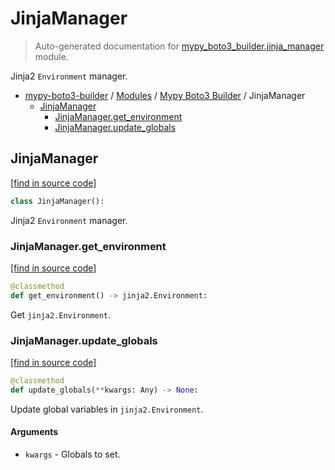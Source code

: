 # JinjaManager

> Auto-generated documentation for [mypy_boto3_builder.jinja_manager](https://github.com/vemel/mypy_boto3_builder/blob/master/mypy_boto3_builder/jinja_manager.py) module.

Jinja2 `Environment` manager.

- [mypy-boto3-builder](../README.md#mypy_boto3_builder) / [Modules](../MODULES.md#mypy-boto3-builder-modules) / [Mypy Boto3 Builder](index.md#mypy-boto3-builder) / JinjaManager
    - [JinjaManager](#jinjamanager)
        - [JinjaManager.get_environment](#jinjamanagerget_environment)
        - [JinjaManager.update_globals](#jinjamanagerupdate_globals)

## JinjaManager

[[find in source code]](https://github.com/vemel/mypy_boto3_builder/blob/master/mypy_boto3_builder/jinja_manager.py#L15)

```python
class JinjaManager():
```

Jinja2 `Environment` manager.

### JinjaManager.get_environment

[[find in source code]](https://github.com/vemel/mypy_boto3_builder/blob/master/mypy_boto3_builder/jinja_manager.py#L35)

```python
@classmethod
def get_environment() -> jinja2.Environment:
```

Get `jinja2.Environment`.

### JinjaManager.update_globals

[[find in source code]](https://github.com/vemel/mypy_boto3_builder/blob/master/mypy_boto3_builder/jinja_manager.py#L25)

```python
@classmethod
def update_globals(**kwargs: Any) -> None:
```

Update global variables in `jinja2.Environment`.

#### Arguments

- `kwargs` - Globals to set.
